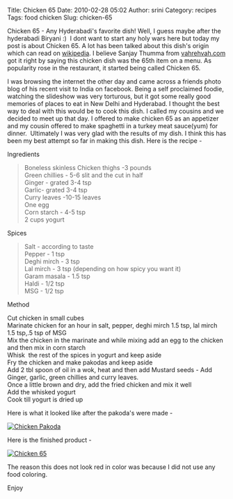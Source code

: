 Title: Chicken 65
Date: 2010-02-28 05:02
Author: srini
Category: recipes
Tags: food chicken
Slug: chicken-65

Chicken 65 - Any Hyderabadi's favorite dish! Well, I guess maybe after
the hyderabadi Biryani :)  I dont want to start any holy wars here but
today my post is about Chicken 65. A lot has been talked about this
dish's origin which can read on
[wikipedia](http://en.wikipedia.org/wiki/Chicken_65). I believe Sanjay
Thumma from [vahrehvah.com](http://www.vahrehvah.com) got it right by
saying this chicken dish was the 65th item on a menu. As popularity rose
in the restaurant, it started being called Chicken 65.

I was browsing the internet the other day and came across a friends
photo blog of his recent visit to India on facebook. Being a self
proclaimed foodie, watching the slideshow was very torturous, but it got
some really good memories of places to eat in New Delhi and Hyderabad. I
thought the best way to deal with this would be to cook this dish. I
called my cousins and we decided to meet up that day. I offered to make
chicken 65 as an appetizer and my cousin offered to make spaghetti in a
turkey meat sauce(yum) for dinner.  Ultimately I was very glad with the
results of my dish. I think this has been my best attempt so far in
making this dish. Here is the recipe -

Ingredients

> Boneless skinless Chicken thighs -3 pounds  
>  Green chillies - 5-6 slit and the cut in half  
>  Ginger - grated 3-4 tsp  
>  Garlic- grated 3-4 tsp  
>  Curry leaves -10-15 leaves  
>  One egg  
>  Corn starch - 4-5 tsp  
>  2 cups yogurt

Spices

> Salt - according to taste  
>  Pepper - 1 tsp  
>  Deghi mirch - 3 tsp  
>  Lal mirch - 3 tsp (depending on how spicy you want it)  
>  Garam masala - 1.5 tsp  
>  Haldi - 1/2 tsp  
>  MSG - 1/2 tsp

Method

Cut chicken in small cubes  
Marinate chicken for an hour in salt, pepper, deghi mirch 1.5 tsp, lal mirch 1.5 tsp,.5 tsp of MSG  
Mix the chicken in the marinate and while mixing add an egg to the chicken and then mix in corn starch  
Whisk  the rest of the spices in yogurt and keep aside  
Fry the chicken and make pakodas and keep aside  
Add 2 tbl spoon of oil in a wok, heat and then add Mustard seeds -
Add Ginger, garlic, green chillies and curry leaves.  
Once a little brown and dry, add the fried chicken and mix it well  
Add the whisked yogurt  
Cook till yogurt is dried up

Here is what it looked like after the pakoda's were made -

[![Chicken Pakoda]({static}/wp-content/uploads/2010/02/IMG_6959.jpg "Chicken Pakoda")]({static}/wp-content/uploads/2010/02/IMG_6959.jpg)


Here is the finished product -


[![Chicken 65]({static}/wp-content/uploads/2010/02/IMG_6960.jpg "Chicken 65")]({static}/wp-content/uploads/2010/02/IMG_6960.jpg)


The reason this does not look red in color was because I did not use any
food coloring.

Enjoy
